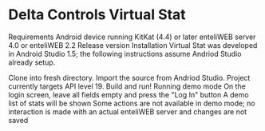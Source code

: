 # Delta Controls Virtual Stat
Requirements
Android device running KitKat (4.4) or later
enteliWEB server 4.0 or enteliWEB 2.2 Release version
Installation
Virtual Stat was developed in Android Studio 1.5; the following instructions assume Andriod Studio already setup.

Clone into fresh directory.
Import the source from Andriod Studio.
Project currently targets API level 19.
Build and run!
Running demo mode
On the login screen, leave all fields empty and press the "Log In" button
A demo list of stats will be shown
Some actions are not available in demo mode; no interaction is made with an actual enteliWEB server and changes are not saved

